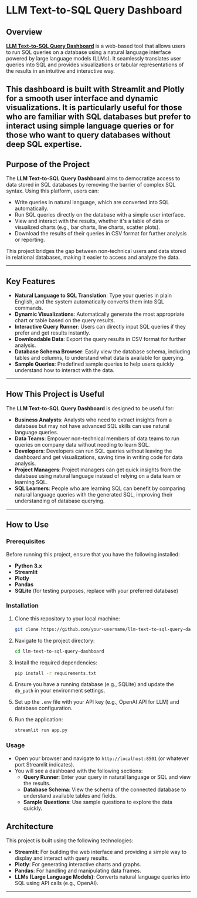 # LLM Text-to-SQL Query Dashboard 

## Overview

[**LLM Text-to-SQL Query Dashboard**](https://llm-text-2-sql-query-dashboard-production.up.railway.app/) is a web-based tool that allows users to run SQL queries on a database using a natural language interface powered by large language models (LLMs). It seamlessly translates user queries into SQL and provides visualizations or tabular representations of the results in an intuitive and interactive way. 

This dashboard is built with **Streamlit** and **Plotly** for a smooth user interface and dynamic visualizations. It is particularly useful for those who are familiar with SQL databases but prefer to interact using simple language queries or for those who want to query databases without deep SQL expertise.
---

## Purpose of the Project

The **LLM Text-to-SQL Query Dashboard** aims to democratize access to data stored in SQL databases by removing the barrier of complex SQL syntax. Using this platform, users can:

- Write queries in natural language, which are converted into SQL automatically.
- Run SQL queries directly on the database with a simple user interface.
- View and interact with the results, whether it's a table of data or visualized charts (e.g., bar charts, line charts, scatter plots).
- Download the results of their queries in CSV format for further analysis or reporting.

This project bridges the gap between non-technical users and data stored in relational databases, making it easier to access and analyze the data.

---

## Key Features

- **Natural Language to SQL Translation**: Type your queries in plain English, and the system automatically converts them into SQL commands.
- **Dynamic Visualizations**: Automatically generate the most appropriate chart or table based on the query results.
- **Interactive Query Runner**: Users can directly input SQL queries if they prefer and get results instantly.
- **Downloadable Data**: Export the query results in CSV format for further analysis.
- **Database Schema Browser**: Easily view the database schema, including tables and columns, to understand what data is available for querying.
- **Sample Queries**: Predefined sample queries to help users quickly understand how to interact with the data.

---

## How This Project is Useful

The **LLM Text-to-SQL Query Dashboard** is designed to be useful for:

- **Business Analysts**: Analysts who need to extract insights from a database but may not have advanced SQL skills can use natural language queries.
- **Data Teams**: Empower non-technical members of data teams to run queries on company data without needing to learn SQL.
- **Developers**: Developers can run SQL queries without leaving the dashboard and get visualizations, saving time in writing code for data analysis.
- **Project Managers**: Project managers can get quick insights from the database using natural language instead of relying on a data team or learning SQL.
- **SQL Learners**: People who are learning SQL can benefit by comparing natural language queries with the generated SQL, improving their understanding of database querying.

---

## How to Use

### Prerequisites

Before running this project, ensure that you have the following installed:

- **Python 3.x**
- **Streamlit**
- **Plotly**
- **Pandas**
- **SQLite** (for testing purposes, replace with your preferred database)

### Installation

1. Clone this repository to your local machine:

   ```bash
   git clone https://github.com/your-username/llm-text-to-sql-query-dashboard.git
   ```

2. Navigate to the project directory:

   ```bash
   cd llm-text-to-sql-query-dashboard
   ```

3. Install the required dependencies:

   ```bash
   pip install -r requirements.txt
   ```

4. Ensure you have a running database (e.g., SQLite) and update the `db_path` in your environment settings.

5. Set up the `.env` file with your API key (e.g., OpenAI API for LLM) and database configuration.

6. Run the application:

   ```bash
   streamlit run app.py
   ```

### Usage

- Open your browser and navigate to `http://localhost:8501` (or whatever port Streamlit indicates).
- You will see a dashboard with the following sections:
  - **Query Runner**: Enter your query in natural language or SQL and view the results.
  - **Database Schema**: View the schema of the connected database to understand available tables and fields.
  - **Sample Questions**: Use sample questions to explore the data quickly.

## Architecture

This project is built using the following technologies:

- **Streamlit**: For building the web interface and providing a simple way to display and interact with query results.
- **Plotly**: For generating interactive charts and graphs.
- **Pandas**: For handling and manipulating data frames.
- **LLMs (Large Language Models)**: Converts natural language queries into SQL using API calls (e.g., OpenAI).

---
